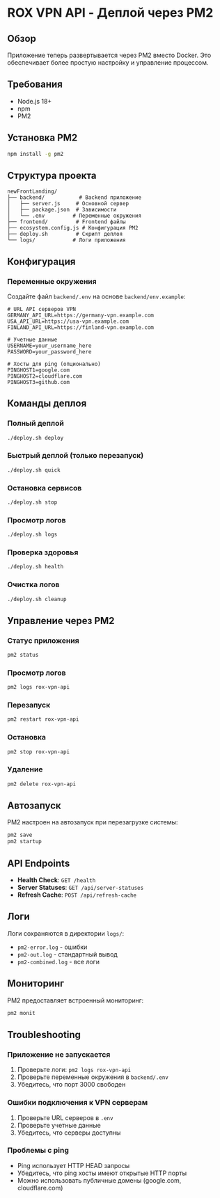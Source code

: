 # ROX VPN API - Деплой через PM2

## Обзор

Приложение теперь развертывается через PM2 вместо Docker. Это обеспечивает более простую настройку и управление процессом.

## Требования

- Node.js 18+
- npm
- PM2

## Установка PM2

```bash
npm install -g pm2
```

## Структура проекта

```
newFrontLanding/
├── backend/           # Backend приложение
│   ├── server.js     # Основной сервер
│   ├── package.json  # Зависимости
│   └── .env         # Переменные окружения
├── frontend/         # Frontend файлы
├── ecosystem.config.js # Конфигурация PM2
├── deploy.sh         # Скрипт деплоя
└── logs/            # Логи приложения
```

## Конфигурация

### Переменные окружения

Создайте файл `backend/.env` на основе `backend/env.example`:

```env
# URL API серверов VPN
GERMANY_API_URL=https://germany-vpn.example.com
USA_API_URL=https://usa-vpn.example.com
FINLAND_API_URL=https://finland-vpn.example.com

# Учетные данные
USERNAME=your_username_here
PASSWORD=your_password_here

# Хосты для ping (опционально)
PINGHOST1=google.com
PINGHOST2=cloudflare.com
PINGHOST3=github.com
```

## Команды деплоя

### Полный деплой
```bash
./deploy.sh deploy
```

### Быстрый деплой (только перезапуск)
```bash
./deploy.sh quick
```

### Остановка сервисов
```bash
./deploy.sh stop
```

### Просмотр логов
```bash
./deploy.sh logs
```

### Проверка здоровья
```bash
./deploy.sh health
```

### Очистка логов
```bash
./deploy.sh cleanup
```

## Управление через PM2

### Статус приложения
```bash
pm2 status
```

### Просмотр логов
```bash
pm2 logs rox-vpn-api
```

### Перезапуск
```bash
pm2 restart rox-vpn-api
```

### Остановка
```bash
pm2 stop rox-vpn-api
```

### Удаление
```bash
pm2 delete rox-vpn-api
```

## Автозапуск

PM2 настроен на автозапуск при перезагрузке системы:

```bash
pm2 save
pm2 startup
```

## API Endpoints

- **Health Check**: `GET /health`
- **Server Statuses**: `GET /api/server-statuses`
- **Refresh Cache**: `POST /api/refresh-cache`

## Логи

Логи сохраняются в директории `logs/`:
- `pm2-error.log` - ошибки
- `pm2-out.log` - стандартный вывод
- `pm2-combined.log` - все логи

## Мониторинг

PM2 предоставляет встроенный мониторинг:

```bash
pm2 monit
```

## Troubleshooting

### Приложение не запускается
1. Проверьте логи: `pm2 logs rox-vpn-api`
2. Проверьте переменные окружения в `backend/.env`
3. Убедитесь, что порт 3000 свободен

### Ошибки подключения к VPN серверам
1. Проверьте URL серверов в `.env`
2. Проверьте учетные данные
3. Убедитесь, что серверы доступны

### Проблемы с ping
- Ping использует HTTP HEAD запросы
- Убедитесь, что ping хосты имеют открытые HTTP порты
- Можно использовать публичные домены (google.com, cloudflare.com) 